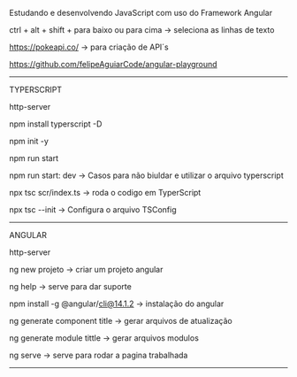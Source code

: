 Estudando e desenvolvendo JavaScript com uso do Framework Angular


ctrl + alt + shift + para baixo ou para cima -> seleciona as linhas de texto

https://pokeapi.co/ -> para criação de API´s

https://github.com/felipeAguiarCode/angular-playground

------------------------------------------------------------------------------------------------------------------------

TYPERSCRIPT 

http-server

npm install typerscript -D

npm init -y

npm run start

npm run start: dev -> Casos para não biuldar e utilizar o arquivo typerscript

npx tsc scr/index.ts -> roda o codigo em TyperScript 

npx tsc --init -> Configura o arquivo TSConfig 

------------------------------------------------------------------------------------------------------------------------

ANGULAR

http-server

ng new projeto -> criar um projeto angular

ng help -> serve para dar suporte

npm install -g @angular/cli@14.1.2 -> instalação do angular

ng generate component title -> gerar arquivos de atualização

ng generate module tittle -> gerar arquivos modulos

ng serve -> serve para rodar a pagina trabalhada

------------------------------------------------------------------------------------------------------------------------


